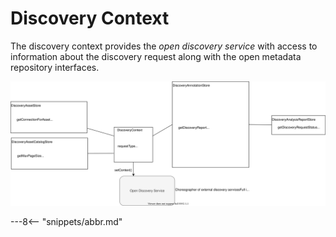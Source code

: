 <!-- SPDX-License-Identifier: CC-BY-4.0 -->
<!-- Copyright Contributors to the ODPi Egeria project. -->

# Discovery Context

The discovery context provides the *open discovery service* with access to information about the discovery request along with the open metadata repository interfaces.

![Figure 1](/frameworks/odf/discovery-context.svg)

---8<-- "snippets/abbr.md"